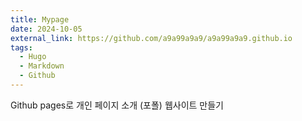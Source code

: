 ```yaml
---
title: Mypage
date: 2024-10-05
external_link: https://github.com/a9a99a9a9/a9a99a9a9.github.io
tags:
  - Hugo
  - Markdown
  - Github
---
```


Github pages로 개인 페이지 소개 (포폴) 웹사이트 만들기

<!--more-->
